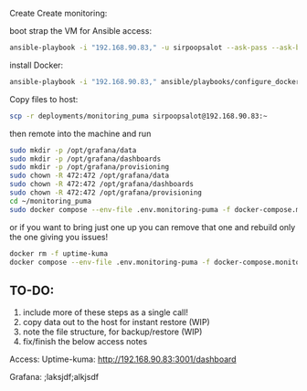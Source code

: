 
Create Create monitoring:

boot strap the VM for Ansible access:
```bash
ansible-playbook -i "192.168.90.83," -u sirpoopsalot --ask-pass --ask-become-pass ansible/playbooks/ssh_bootstrap.yaml
```

install Docker:
```bash
ansible-playbook -i "192.168.90.83," ansible/playbooks/configure_docker_vm.yaml
```

Copy files to host:
```bash
scp -r deployments/monitoring_puma sirpoopsalot@192.168.90.83:~
```

then remote into the machine and run
```bash
sudo mkdir -p /opt/grafana/data
sudo mkdir -p /opt/grafana/dashboards
sudo mkdir -p /opt/grafana/provisioning
sudo chown -R 472:472 /opt/grafana/data
sudo chown -R 472:472 /opt/grafana/dashboards
sudo chown -R 472:472 /opt/grafana/provisioning
cd ~/monitoring_puma
sudo docker compose --env-file .env.monitoring-puma -f docker-compose.monitoring.yaml up -d
```

or if you want to bring just one up you can remove that one and rebuild only the one giving you issues!
```bash
docker rm -f uptime-kuma
docker compose --env-file .env.monitoring-puma -f docker-compose.monitoring.yaml up -d --force-recreate uptime-kuma
```

  
## TO-DO:

1. include more of these steps as a single call!
2. copy data out to the host for instant restore (WIP)
3. note the file structure, for backup/restore (WIP)
4. fix/finish the below access notes
  
Access:
Uptime-kuma:
http://192.168.90.83:3001/dashboard

Grafana:
;laksjdf;alkjsdf
